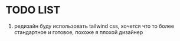 # TODO LIST

1. редизайн
    буду использовать tailwind css, хочется что то более стандартное и готовое, похоже я плохой дизайнер
